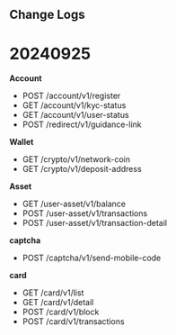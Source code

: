 ## Change Logs

# 20240925

__Account__
- POST /account/v1/register
- GET  /account/v1/kyc-status
- GET /account/v1/user-status
- POST /redirect/v1/guidance-link


__Wallet__

- GET /crypto/v1/network-coin
- GET /crypto/v1/deposit-address


__Asset__

- GET /user-asset/v1/balance 
- POST /user-asset/v1/transactions 
- POST /user-asset/v1/transaction-detail


__captcha__
- POST /captcha/v1/send-mobile-code


__card__

- GET /card/v1/list
- GET /card/v1/detail 
- POST /card/v1/block 
- POST /card/v1/transactions

